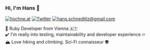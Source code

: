### Hi, I'm Hans :wave:

[![hschne.at](https://img.shields.io/static/v1?label=hschne.at&message=%20&color=green&logo=&style=flat-square&logoColor=white)](http://hschne.at)
[![Twitter](https://img.shields.io/static/v1?label=Twitter&message=%20&color=blue&logo=Twitter&style=flat-square&logoColor=white)](https://twitter.com/hschnedlitz)
[![hans.schnedlitz@gmail.com](https://img.shields.io/static/v1?label=hans.schnedlitz@gmail.com&message=%20&color=red&logo=gmail&style=flat-square&logoColor=white)](mailto:hans.schnedlitz@gmail.com)
  
  
:gem: Ruby Developer from Vienna :austria:  
:heavy_check_mark: I'm really into testing, maintainability and developer experience :fire:  
🏔️ Love hiking and climbing. Sci-Fi connaisseur 👽

